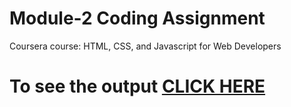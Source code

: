 

# Module-2 Coding Assignment

Coursera course: HTML, CSS, and Javascript for Web Developers

# To see the output [CLICK HERE](https://raw.githack.com/patil98priyanka/HTML-CSS-JAVASCRIPT/main/Assignments/Module_2/index.html)

